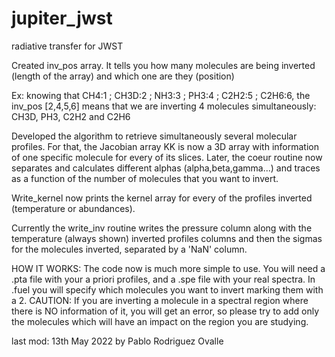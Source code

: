 # jupiter_jwst

radiative transfer for JWST

Created inv_pos array. It tells you how many molecules are being inverted (length of the array) and which one are they (position)

Ex: knowing that CH4:1  ;  CH3D:2  ;  NH3:3  ;  PH3:4  ;  C2H2:5  ;  C2H6:6,
the inv_pos [2,4,5,6] means that we are inverting 4 molecules simultaneously: CH3D, PH3, C2H2 and C2H6

Developed the algorithm to retrieve simultaneously several molecular profiles. For that, the Jacobian array KK is now a 3D array 
with information of one specific molecule for every of its slices. Later, the coeur routine now separates and calculates
different alphas (alpha,beta,gamma...) and traces as a function of the number of molecules that you want to invert.

Write_kernel now prints the kernel array for every of the profiles inverted (temperature or abundances).

Currently the write_inv routine writes the pressure column along with the temperature (always shown) inverted profiles columns and
then the sigmas for the molecules inverted, separated by a 'NaN' column.

HOW IT WORKS: The code now is much more simple to use. You will need a .pta file with your a priori profiles, and a .spe file with
your real spectra. In .fuel you will specify which molecules you want to invert marking them with a 2. CAUTION: If you are inverting
a molecule in a spectral region where there is NO information of it, you will get an error, so please try to add only the molecules
which will have an impact on the region you are studying.

last mod: 13th May 2022 by Pablo Rodriguez Ovalle
